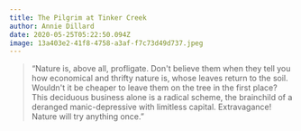 ```yaml
---
title: The Pilgrim at Tinker Creek
author: Annie Dillard
date: 2020-05-25T05:22:50.094Z
image: 13a403e2-41f8-4758-a3af-f7c73d49d737.jpeg
---
```

> “Nature is, above all, profligate. Don't believe them when they tell you how economical and thrifty nature is, whose leaves return to the soil. Wouldn't it be cheaper to leave them on the tree in the first place? This deciduous business alone is a radical scheme, the brainchild of a deranged manic-depressive with limitless capital. Extravagance! Nature will try anything once.”